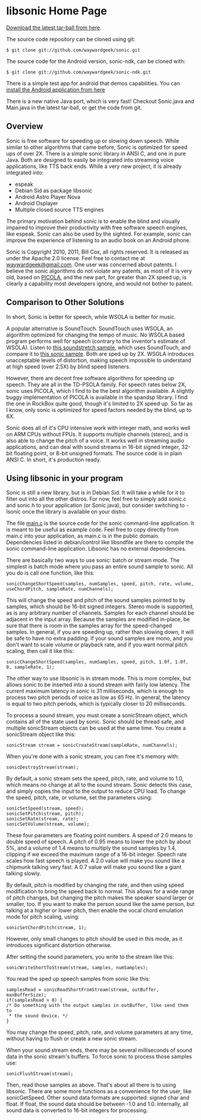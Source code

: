 # libsonic Home Page

[Download the latest tar-ball from here](download).

The source code repository can be cloned using git:

    $ git clone git://github.com/waywardgeek/sonic.git

The source code for the Android version, sonic-ndk, can be cloned with:

    $ git clone git://github.com/waywardgeek/sonic-ndk.git

There is a simple test app for android that demos capabilities.  You can
[install the Android application from here](Sonic-NDK.apk)

There is a new native Java port, which is very fast!  Checkout Sonic.java and
Main.java in the latest tar-ball, or get the code from git.

## Overview

Sonic is free software for speeding up or slowing down speech.  While similar to
other algorithms that came before, Sonic is optimized for speed ups of over 2X.
There is a simple sonic library in ANSI C, and one in pure Java.  Both are
designed to easily be integrated into streaming voice applications, like TTS
back ends.  While a very new project, it is already integrated into:

- espeak
- Debian Sid as package libsonic
- Android Astro Player Nova
- Android Osplayer
- Multiple closed source TTS engines

The primary motivation behind sonic is to enable the blind and visually impaired
to improve their productivity with free software speech engines, like espeak.
Sonic can also be used by the sighted.  For example, sonic can improve the
experience of listening to an audio book on an Android phone.

Sonic is Copyright 2010, 2011, Bill Cox, all rights reserved.  It is released
as under the Apache 2.0 license.  Feel free to contact me at
<waywardgeek@gmail.com>.  One user was concerned about patents.  I believe the
sonic algorithms do not violate any patents, as most of it is very old, based
on [PICOLA](http://keizai.yokkaichi-u.ac.jp/~ikeda/research/picola.html), and
the new part, for greater than 2X speed up, is clearly a capability most
developers ignore, and would not bother to patent.

## Comparison to Other Solutions

In short, Sonic is better for speech, while WSOLA is better for music.

A popular alternative is SoundTouch.  SoundTouch uses WSOLA, an algorithm
optimized for changing the tempo of music.  No WSOLA based program performs well
for speech (contrary to the inventor's estimate of WSOLA).  Listen to [this
soundstretch sample](soundstretch.wav), which uses SoundTouch, and compare
it to [this sonic sample](sonic.wav).  Both are sped up by 2X.  WSOLA
introduces unacceptable levels of distortion, making speech impossible to
understand at high speed (over 2.5X) by blind speed listeners.

However, there are decent free software algorithms for speeding up speech.  They
are all in the TD-PSOLA family.  For speech rates below 2X, sonic uses PICOLA,
which I find to be the best algorithm available.  A slightly buggy
implementation of PICOLA is available in the spandsp library.  I find the one in
RockBox quite good, though it's limited to 2X speed up.  So far as I know, only
sonic is optimized for speed factors needed by the blind, up to 6X.

Sonic does all of it's CPU intensive work with integer math, and works well on
ARM CPUs without FPUs.  It supports multiple channels (stereo), and is also able
to change the pitch of a voice.  It works well in streaming audio applications,
and can deal with sound streams in 16-bit signed integer, 32-bit floating point,
or 8-bit unsigned formats.  The source code is in plain ANSI C.  In short, it's
production ready.

## Using libsonic in your program

Sonic is still a new library, but is in Debian Sid.  It will take a while
for it to filter out into all the other distros.  For now, feel free to simply
add sonic.c and sonic.h to your application (or Sonic.java), but consider
switching to -lsonic once the library is available on your distro.

The file [main.c](main.c) is the source code for the sonic command-line application.  It
is meant to be useful as example code.  Feel free to copy directly from main.c
into your application, as main.c is in the public domain.  Dependencies listed
in debian/control like libsndfile are there to compile the sonic command-line
application.  Libsonic has no external dependencies.

There are basically two ways to use sonic: batch or stream mode.  The simplest
is batch mode where you pass an entire sound sample to sonic.  All you do is
call one function, like this:

    sonicChangeShortSpeed(samples, numSamples, speed, pitch, rate, volume, useChordPitch, sampleRate, numChannels);

This will change the speed and pitch of the sound samples pointed to by samples,
which should be 16-bit signed integers.  Stereo mode is supported, as
is any arbitrary number of channels.  Samples for each channel should be
adjacent in the input array.  Because the samples are modified in-place, be sure
that there is room in the samples array for the speed-changed samples.  In
general, if you are speeding up, rather than slowing down, it will be safe to
have no extra padding.  If your sound samples are mono, and you don't want to
scale volume or playback rate, and if you want normal pitch scaling, then call
it like this:

    sonicChangeShortSpeed(samples, numSamples, speed, pitch, 1.0f, 1.0f, 0, sampleRate, 1);

The other way to use libsonic is in stream mode.  This is more complex, but
allows sonic to be inserted into a sound stream with fairly low latency.  The
current maximum latency in sonic is 31 milliseconds, which is enough to process
two pitch periods of voice as low as 65 Hz.  In general, the latency is equal to
two pitch periods, which is typically closer to 20 milliseconds.

To process a sound stream, you must create a sonicStream object, which contains
all of the state used by sonic.  Sonic should be thread safe, and multiple
sonicStream objects can be used at the same time.  You create a sonicStream
object like this:

    sonicStream stream = sonicCreateStream(sampleRate, numChannels);

When you're done with a sonic stream, you can free it's memory with:

    sonicDestroyStream(stream);

By default, a sonic stream sets the speed, pitch, rate, and volume to 1.0, which means
no change at all to the sound stream.  Sonic detects this case, and simply
copies the input to the output to reduce CPU load.  To change the speed, pitch,
rate, or volume, set the parameters using:

    sonicSetSpeed(stream, speed);
    sonicSetPitch(stream, pitch);
    sonicSetRate(stream, rate);
    sonicSetVolume(stream, volume);

These four parameters are floating point numbers.  A speed of 2.0 means to
double speed of speech.  A pitch of 0.95 means to lower the pitch by about 5%,
and a volume of 1.4 means to multiply the sound samples by 1.4, clipping if we
exceed the maximum range of a 16-bit integer.  Speech rate scales how fast
speech is played.  A 2.0 value will make you sound like a chipmunk talking very
fast.  A 0.7 value will make you sound like a giant talking slowly.

By default, pitch is modified by changing the rate, and then using speed
modification to bring the speed back to normal.  This allows for a wide range of
pitch changes, but changing the pitch makes the speaker sound larger or smaller,
too.  If you want to make the person sound like the same person, but talking at
a higher or lower pitch, then enable the vocal chord emulation mode for pitch
scaling, using:

    sonicSetChordPitch(stream, 1);

However, only small changes to pitch should be used in this mode, as it
introduces significant distortion otherwise.

After setting the sound parameters, you write to the stream like this:

    sonicWriteShortToStream(stream, samples, numSamples);

You read the sped up speech samples from sonic like this:

    samplesRead = sonicReadShortFromStream(stream, outBuffer, maxBufferSize);
    if(samplesRead > 0) {
	/* Do something with the output samples in outBuffer, like send them to
	 * the sound device. */
    }

You may change the speed, pitch, rate, and volume parameters at any time, without
having to flush or create a new sonic stream.

When your sound stream ends, there may be several milliseconds of sound data in
the sonic stream's buffers.  To force sonic to process those samples use:

    sonicFlushStream(stream);

Then, read those samples as above.  That's about all there is to using libsonic.
There are some more functions as a convenience for the user, like
sonicGetSpeed.  Other sound data formats are supported: signed char and float.
If float, the sound data should be between -1.0 and 1.0.  Internally, all sound
data is converted to 16-bit integers for processing.
